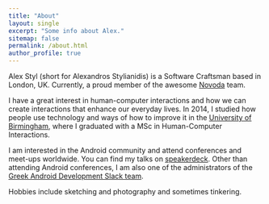 ```yaml
---
title: "About"
layout: single
excerpt: "Some info about Alex."
sitemap: false
permalink: /about.html
author_profile: true
---
```


Alex Styl (short for Alexandros Stylianidis) is a Software Craftsman based in London, UK. Currently, a proud member of the awesome [Novoda](https://www.novoda.com) team.

I have a great interest in human-computer interactions and how we can create interactions that enhance our everyday lives. In 2014, I studied how people use technology and ways of how to improve it in the [University of Birmingham](http://www.birmingham.ac.uk/index.aspx), where I graduated with a MSc in Human-Computer Interactions.

I am interested in the Android community and attend conferences and meet-ups worldwide. You can find my talks on [speakerdeck](https://speakerdeck.com/alexstyl/). Other than attending Android conferences, I am also one of the administrators of the [Greek Android Development Slack team](https://androiddevs-gr.github.io).

Hobbies include sketching and photography and sometimes tinkering.
